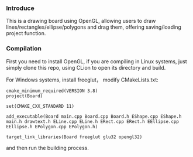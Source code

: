 ### Introduce

This is a drawing board using OpenGL, allowing users to 
draw lines/rectangles/ellipse/polygons and drag them, 
offering saving/loading project function.

### Compilation

First you need to install OpenGL, if you are compiling in Linux systems, 
just simply clone this repo, using CLion to open its directory and build.

For Windows systems, install freeglut， modify CMakeLists.txt:
```
cmake_minimum_required(VERSION 3.8)
project(Board)

set(CMAKE_CXX_STANDARD 11)

add_executable(Board main.cpp Board.cpp Board.h EShape.cpp EShape.h main.h drawtext.h ELine.cpp ELine.h ERect.cpp ERect.h EEllipse.cpp EEllipse.h EPolygon.cpp EPolygon.h)

target_link_libraries(Board freeglut glu32 opengl32)
```
and then run the building process.